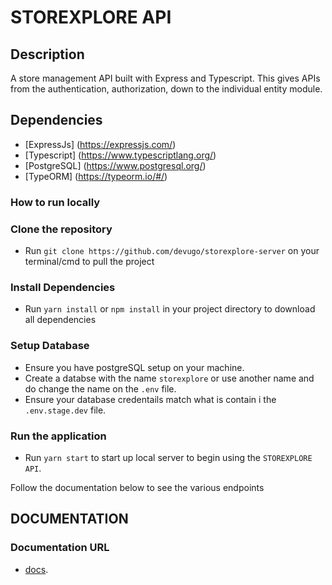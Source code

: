# STOREXPLORE API

## Description

A store management API built with Express and Typescript. This gives APIs from the authentication, authorization, down to the individual entity module.

## Dependencies

- [ExpressJs] (https://expressjs.com/)
- [Typescript] (https://www.typescriptlang.org/)
- [PostgreSQL] (https://www.postgresql.org/)
- [TypeORM] (https://typeorm.io/#/)

### How to run locally

### Clone the repository

- Run `git clone https://github.com/devugo/storexplore-server` on your terminal/cmd to pull the project

### Install Dependencies

- Run `yarn install` or `npm install` in your project directory to download all dependencies

### Setup Database

- Ensure you have postgreSQL setup on your machine.
- Create a databse with the name `storexplore` or use another name and do change the name on the `.env` file.
- Ensure your database credentails match what is contain i the `.env.stage.dev` file.

### Run the application

- Run `yarn start` to start up local server to begin using the `STOREXPLORE API`.

Follow the documentation below to see the various endpoints

## DOCUMENTATION

### Documentation URL

- [docs](https://www.getpostman.com/collections/44b7f83f99d6441782bc).
